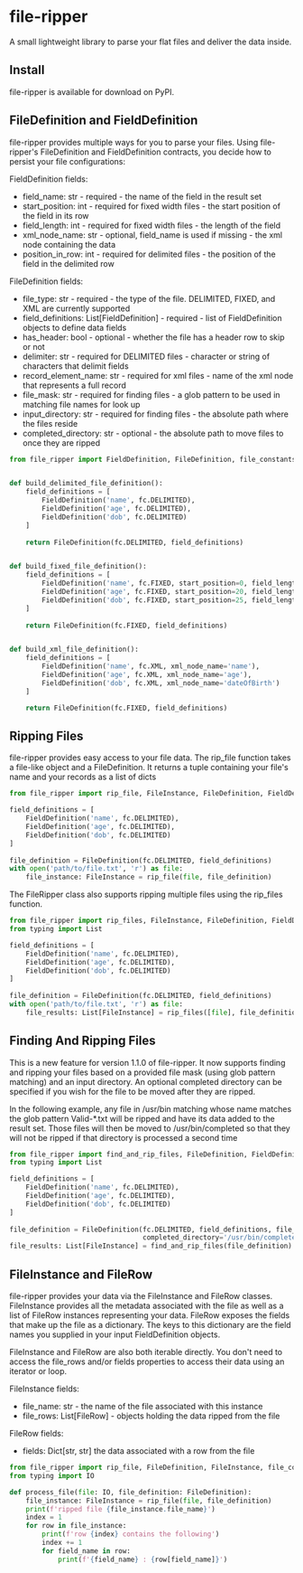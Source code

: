 # file-ripper

A small lightweight library to parse your flat files and deliver the data inside.

## Install

file-ripper is available for download on PyPI.

## FileDefinition and FieldDefinition

file-ripper provides multiple ways for you to parse your files.  Using file-ripper's FileDefinition and FieldDefinition contracts, you decide how to persist your file configurations:

FieldDefinition fields:
- field_name: str - required -  the name of the field in the result set
- start_position: int - required for fixed width files - the start position of the field in its row
- field_length: int - required for fixed width files - the length of the field
- xml_node_name: str - optional, field_name is used if missing - the xml node containing the data
- position_in_row: int - required for delimited files - the position of the field in the delimited row

FileDefinition fields:
- file_type: str - required - the type of the file.  DELIMITED, FIXED, and XML are currently supported
- field_definitions: List[FieldDefinition] - required - list of FieldDefinition objects to define data fields
- has_header: bool - optional - whether the file has a header row to skip or not
- delimiter: str - required for DELIMITED files - character or string of characters that delimit fields
- record_element_name: str - required for xml files - name of the xml node that represents a full record
- file_mask: str - required for finding files - a glob pattern to be used in matching file names for look up
- input_directory: str - required for finding files - the absolute path where the files reside
- completed_directory: str - optional - the absolute path to move files to once they are ripped 

```python
from file_ripper import FieldDefinition, FileDefinition, file_constants as fc


def build_delimited_file_definition():
    field_definitions = [
        FieldDefinition('name', fc.DELIMITED),
        FieldDefinition('age', fc.DELIMITED),
        FieldDefinition('dob', fc.DELIMITED)
    ]
    
    return FileDefinition(fc.DELIMITED, field_definitions)


def build_fixed_file_definition():
    field_definitions = [
        FieldDefinition('name', fc.FIXED, start_position=0, field_length=20),
        FieldDefinition('age', fc.FIXED, start_position=20, field_length=5),
        FieldDefinition('dob', fc.FIXED, start_position=25, field_length=10)
    ]
    
    return FileDefinition(fc.FIXED, field_definitions)


def build_xml_file_definition():
    field_definitions = [
        FieldDefinition('name', fc.XML, xml_node_name='name'),
        FieldDefinition('age', fc.XML, xml_node_name='age'),
        FieldDefinition('dob', fc.XML, xml_node_name='dateOfBirth')
    ]

    return FileDefinition(fc.FIXED, field_definitions)

```


## Ripping Files

file-ripper provides easy access to your file data.  The rip_file function takes a file-like object and a FileDefinition.  It returns a tuple containing your file's name and your records as a list of dicts
 

```python
from file_ripper import rip_file, FileInstance, FileDefinition, FieldDefinition, file_constants as fc

field_definitions = [
    FieldDefinition('name', fc.DELIMITED),
    FieldDefinition('age', fc.DELIMITED),
    FieldDefinition('dob', fc.DELIMITED)
]
    
file_definition = FileDefinition(fc.DELIMITED, field_definitions)
with open('path/to/file.txt', 'r') as file:
    file_instance: FileInstance = rip_file(file, file_definition)    
```

The FileRipper class also supports ripping multiple files using the rip_files function.

```python
from file_ripper import rip_files, FileInstance, FileDefinition, FieldDefinition, file_constants as fc
from typing import List

field_definitions = [
    FieldDefinition('name', fc.DELIMITED),
    FieldDefinition('age', fc.DELIMITED),
    FieldDefinition('dob', fc.DELIMITED)
]
    
file_definition = FileDefinition(fc.DELIMITED, field_definitions)
with open('path/to/file.txt', 'r') as file:
    file_results: List[FileInstance] = rip_files([file], file_definition) 
```

## Finding And Ripping Files
This is a new feature for version 1.1.0 of file-ripper.  It now supports finding and ripping your files based on
a provided file mask (using glob pattern matching) and an input directory.  An optional completed directory can be specified
if you wish for the file to be moved after they are ripped.

In the following example, any file in /usr/bin matching whose name matches the glob pattern 
Valid-*.txt will be ripped and have its data added to the result set. Those files will then be moved to 
/usr/bin/completed so that they will not be ripped if that directory is processed a second time

```python
from file_ripper import find_and_rip_files, FileDefinition, FieldDefinition, FileInstance, file_constants as fc
from typing import List

field_definitions = [
    FieldDefinition('name', fc.DELIMITED),
    FieldDefinition('age', fc.DELIMITED),
    FieldDefinition('dob', fc.DELIMITED)
]
    
file_definition = FileDefinition(fc.DELIMITED, field_definitions, file_mask='Valid-*.txt', input_directory='/usr/bin',
                                 completed_directory='/usr/bin/completed')
file_results: List[FileInstance] = find_and_rip_files(file_definition)
``` 

## FileInstance and FileRow

file-ripper provides your data via the FileInstance and FileRow classes.  FileInstance provides all the metadata associated 
with the file as well as a list of FileRow instances representing your data.  FileRow exposes the fields that make up the file
as a dictionary.  The keys to this dictionary are the field names you supplied in your input FieldDefinition objects.

FileInstance and FileRow are also both iterable directly.  You don't need to access the file_rows and/or fields properties
to access their data using an iterator or loop. 

FileInstance fields:
- file_name: str - the name of the file associated with this instance
- file_rows: List[FileRow] - objects holding the data ripped from the file

FileRow fields:
- fields: Dict[str, str] the data associated with a row from the file

```python
from file_ripper import rip_file, FileDefinition, FileInstance, file_constants as fc
from typing import IO

def process_file(file: IO, file_definition: FileDefinition):
    file_instance: FileInstance = rip_file(file, file_definition)
    print(f'ripped file {file_instance.file_name}')
    index = 1
    for row in file_instance:
        print(f'row {index} contains the following')
        index += 1
        for field_name in row:
            print(f'{field_name} : {row[field_name]}')
        
```